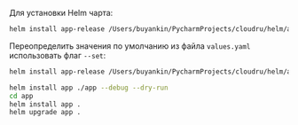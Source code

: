 Для установки Helm чарта:
```bash
helm install app-release /Users/buyankin/PycharmProjects/cloudru/helm/app
```

Переопределить значения по умолчанию из файла `values.yaml` использовать флаг `--set`:
```bash
helm install app-release /Users/buyankin/PycharmProjects/cloudru/helm/ap --set service.name=python-app-service-v2
```


```bash
helm install app ./app --debug --dry-run   
cd app
helm install app .
helm upgrade app .  
```